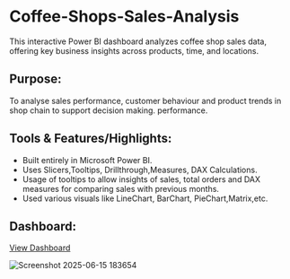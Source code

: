 # Coffee-Shops-Sales-Analysis
This interactive Power BI dashboard analyzes coffee shop sales data, offering key business insights across products, time, and locations.

## Purpose:
To analyse sales performance, customer behaviour and product trends in shop chain to support decision making.
performance. 
## Tools & Features/Highlights:
- Built entirely in Microsoft Power BI.
- Uses Slicers,Tooltips, Drillthrough,Measures, DAX Calculations.
- Usage of tooltips to allow insights of sales, total orders and DAX measures for comparing sales with previous months. 
- Used various visuals like LineChart, BarChart, PieChart,Matrix,etc.

## Dashboard:
<a href="https://github.com/vishwasvishu10/Coffee-Shops-Sales-Analysis/blob/main/coffee_sales.pbit">View Dashboard</a>

![Screenshot 2025-06-15 183654](https://github.com/user-attachments/assets/19dac177-066d-464e-b01c-976eb9a01b5e)
